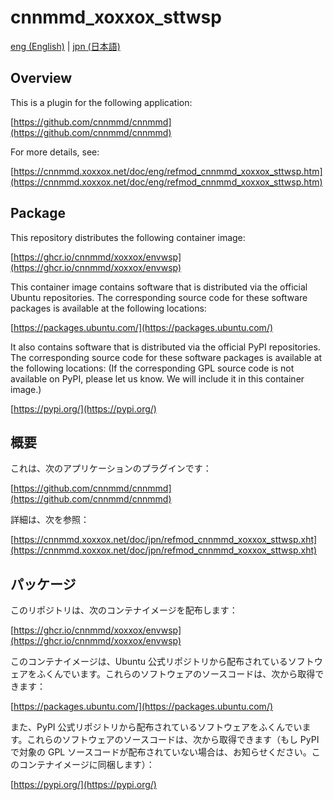 # cnnmmd_xoxxox_sttwsp

[eng (English)](#Overview) | [jpn (日本語)](#概要)

## Overview

This is a plugin for the following application:

[https://github.com/cnnmmd/cnnmmd](https://github.com/cnnmmd/cnnmmd)

For more details, see:

[https://cnnmmd.xoxxox.net/doc/eng/refmod_cnnmmd_xoxxox_sttwsp.htm](https://cnnmmd.xoxxox.net/doc/eng/refmod_cnnmmd_xoxxox_sttwsp.htm)

## Package

This repository distributes the following container image:

[https://ghcr.io/cnnmmd/xoxxox/envwsp](https://ghcr.io/cnnmmd/xoxxox/envwsp)

This container image contains software that is distributed via the official Ubuntu repositories. The corresponding source code for these software packages is available at the following locations:

[https://packages.ubuntu.com/](https://packages.ubuntu.com/)

It also contains software that is distributed via the official PyPI repositories. The corresponding source code for these software packages is available at the following locations: (If the corresponding GPL source code is not available on PyPI, please let us know. We will include it in this container image.)

[https://pypi.org/](https://pypi.org/)

## 概要

これは、次のアプリケーションのプラグインです：

[https://github.com/cnnmmd/cnnmmd](https://github.com/cnnmmd/cnnmmd)

詳細は、次を参照：

[https://cnnmmd.xoxxox.net/doc/jpn/refmod_cnnmmd_xoxxox_sttwsp.xht](https://cnnmmd.xoxxox.net/doc/jpn/refmod_cnnmmd_xoxxox_sttwsp.xht)

## パッケージ

このリポジトリは、次のコンテナイメージを配布します：

[https://ghcr.io/cnnmmd/xoxxox/envwsp](https://ghcr.io/cnnmmd/xoxxox/envwsp)

このコンテナイメージは、Ubuntu 公式リポジトリから配布されているソフトウェアをふくんでいます。これらのソフトウェアのソースコードは、次から取得できます：

[https://packages.ubuntu.com/](https://packages.ubuntu.com/)

また、PyPI 公式リポジトリから配布されているソフトウェアをふくんでいます。これらのソフトウェアのソースコードは、次から取得できます（もし PyPI で対象の GPL ソースコードが配布されていない場合は、お知らせください。このコンテナイメージに同梱します）：

[https://pypi.org/](https://pypi.org/)
